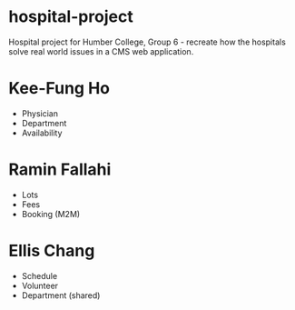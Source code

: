 # hospital-project
Hospital project for Humber College, Group 6 - recreate how the hospitals solve real world issues in a CMS web application.

# Kee-Fung Ho
- Physician
- Department
- Availability

# Ramin Fallahi
- Lots
- Fees
- Booking (M2M)

# Ellis Chang
- Schedule
- Volunteer
- Department (shared)
